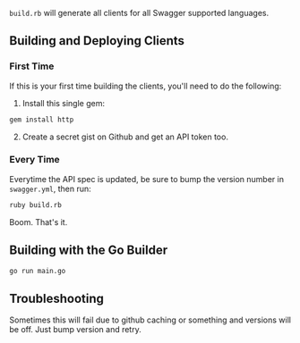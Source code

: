`build.rb` will generate all clients for all Swagger supported languages.

## Building and Deploying Clients

### First Time

If this is your first time building the clients, you'll need to do the following:

1) Install this single gem:

```sh
gem install http
```

2) Create a secret gist on Github and get an API token too.

### Every Time

Everytime the API spec is updated, be sure to bump the version number in `swagger.yml`, then run:

```sh
ruby build.rb
```

Boom. That's it.

## Building with the Go Builder

```sh
go run main.go
```

## Troubleshooting

Sometimes this will fail due to github caching or something and versions will be off. Just bump version and retry.
